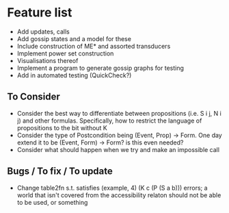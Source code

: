# Feature list

- Add updates, calls
- Add gossip states and a model for these
- Include construction of ME* and assorted transducers
- Implement power set construction
- Visualisations thereof 
- Implement a program to generate gossip graphs for testing
- Add in automated testing (QuickCheck?)

## To Consider

- Consider the best way to differentiate between propositions (i.e. S i j, N i j) and other formulas. Specifically, how to restrict the language of propositions to the bit without K
- Consider the type of Postcondition being (Event, Prop) -> Form. One day extend it to be (Event, Form) -> Form? is this even needed? 
- Consider what should happen when we try and make an impossible call

## Bugs / To fix / To update

- Change table2fn s.t. satisfies (example, 4) (K c (P (S a b))) errors; a world that isn't covered from the accessibility relaton should not be able to be used, or something